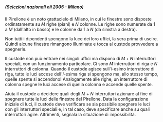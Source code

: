 ##### (Selezioni nazionali oii 2005 - Milano)
  
Il Pirellone è un noto grattacielo di Milano, in cui le
finestre sono disposte ordinatamente su $M$ righe (piani) e
$N$ colonne. Le righe sono numerate da $1$ a $M$ (dall'alto in basso)
e le colonne da $1$ a $N$ (da sinistra a destra).

Non tutti i dipendenti spengono la luce dei loro uffici, la sera prima
di uscire. Quindi alcune finestre rimangono illuminate e tocca al
custode provvedere a spegnerle.

Il custode non può entrare nei singoli uffici ma dispono di $M+N$ interruttori speciali, con un funzionamento particolare.
Ci sono $M$ interruttori di riga e $N$ interruttori di colonna.
Quando il custode agisce sull'i-esimo interruttore di riga, tutte le luci accese dell'$i$-esima riga si spengono ma, allo stesso tempo, quelle
spente si accendono! Analogamente alle righe, un interruttore di
colonna spegne le luci accese di quella colonna e accende quelle
spente.

Aiuta il custode a decidere quali degli $M+N$ interruttori azionare al fine di spegnere tutte le luci delle finestre del Pirellone.
Data la configurazione iniziale di luci, il custode deve verificare se sia possibile spegnere le luci con gli interruttori
speciali e, in tal caso, deve specificare anche su quali interruttori
agire. Altrimenti, segnala la situazione di impossibilità.

